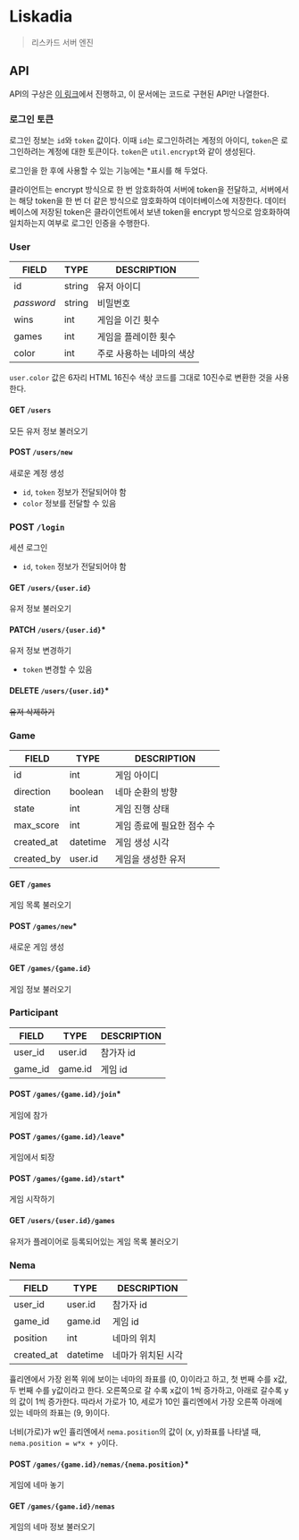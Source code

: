 # Liskadia

> 리스카드 서버 엔진

## API

API의 구상은 [이 링크](https://sch-jeon.notion.site/Liskadia-fdc59575472843dd99b6ae900dc01a9c)에서 진행하고,
이 문서에는 코드로 구현된 API만 나열한다.

### 로그인 토큰

로그인 정보는 `id`와 `token` 값이다.
이때 `id`는 로그인하려는 계정의 아이디, `token`은 로그인하려는 계정에 대한 토큰이다.
`token`은 `util.encrypt`와 같이 생성된다.

로그인을 한 후에 사용할 수 있는 기능에는 *표시를 해 두었다.

클라이언트는 encrypt 방식으로 한 번 암호화하여 서버에 token을 전달하고,
서버에서는 해당 token을 한 번 더 같은 방식으로 암호화하여 데이터베이스에 저장한다.
데이터베이스에 저장된 token은 클라이언트에서 보낸 token을 encrypt 방식으로 암호화하여 일치하는지 여부로
로그인 인증을 수행한다.

### User

| FIELD      | TYPE   | DESCRIPTION    |
|------------|--------|----------------|
| id         | string | 유저 아이디         |
| _password_ | string | 비밀번호           |
| wins       | int    | 게임을 이긴 횟수      |
| games      | int    | 게임을 플레이한 횟수    |
| color      | int    | 주로 사용하는 네마의 색상 |

`user.color` 값은 6자리 HTML 16진수 색상 코드를 그대로 10진수로 변환한 것을 사용한다.

#### GET `/users`
모든 유저 정보 불러오기

#### POST `/users/new`
새로운 계정 생성
* `id`, `token` 정보가 전달되어야 함
* `color` 정보를 전달할 수 있음

### POST `/login`
세션 로그인
* `id`, `token` 정보가 전달되어야 함

#### GET `/users/{user.id}`
유저 정보 불러오기

#### PATCH `/users/{user.id}`*
유저 정보 변경하기
* `token` 변경할 수 있음

#### DELETE `/users/{user.id}`*
~~유저 삭제하기~~

### Game

| FIELD      | TYPE     | DESCRIPTION     |
|------------|----------|-----------------|
| id         | int      | 게임 아이디          |
| direction  | boolean  | 네마 순환의 방향       |
| state      | int      | 게임 진행 상태        |
| max_score  | int      | 게임 종료에 필요한 점수 수 |
| created_at | datetime | 게임 생성 시각        |
| created_by | user.id  | 게임을 생성한 유저      |

#### GET `/games`
게임 목록 불러오기

#### POST `/games/new`*
새로운 게임 생성

#### GET `/games/{game.id}`
게임 정보 불러오기

### Participant

| FIELD   | TYPE    | DESCRIPTION |
|---------|---------|-------------|
| user_id | user.id | 참가자 id      |
| game_id | game.id | 게임 id       |

#### POST `/games/{game.id}/join`*
게임에 참가

#### POST `/games/{game.id}/leave`*
게임에서 퇴장

#### POST `/games/{game.id}/start`*
게임 시작하기

#### GET `/users/{user.id}/games`
유저가 플레이어로 등록되어있는 게임 목록 불러오기

### Nema

| FIELD      | TYPE     | DESCRIPTION |
|------------|----------|-------------|
| user_id    | user.id  | 참가자 id      |
| game_id    | game.id  | 게임 id       |
| position   | int      | 네마의 위치      |
| created_at | datetime | 네마가 위치된 시각  |

휼리엔에서 가장 왼쪽 위에 보이는 네마의 좌표를 (0, 0)이라고 하고, 첫 번째 수를 x값, 두 번째 수를 y값이라고 한다.
오른쪽으로 갈 수록 x값이 1씩 증가하고, 아래로 갈수록 y의 값이 1씩 증가한다.
따라서 가로가 10, 세로가 10인 휼리엔에서 가장 오른쪽 아래에 있는 네마의 좌표는 (9, 9)이다.

너비(가로)가 w인 휼리엔에서 `nema.position`의 값이 (x, y)좌표를 나타낼 때, `nema.position = w*x + y`이다.

#### POST `/games/{game.id}/nemas/{nema.position}`*
게임에 네마 놓기

#### GET `/games/{game.id}/nemas`
게임의 네마 정보 불러오기